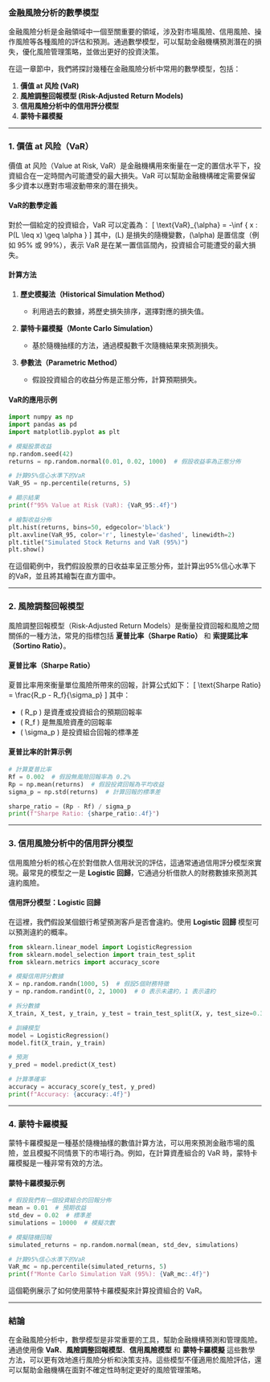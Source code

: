 ### **金融風險分析的數學模型**

金融風險分析是金融領域中一個至關重要的領域，涉及對市場風險、信用風險、操作風險等各種風險的評估和預測。通過數學模型，可以幫助金融機構預測潛在的損失，優化風險管理策略，並做出更好的投資決策。

在這一章節中，我們將探討幾種在金融風險分析中常用的數學模型，包括：

1. **價值 at 风险 (VaR)**
2. **風險調整回報模型 (Risk-Adjusted Return Models)**
3. **信用風險分析中的信用評分模型**
4. **蒙特卡羅模擬**

---

### **1. 價值 at 风险（VaR）**

價值 at 风险（Value at Risk, VaR）是金融機構用來衡量在一定的置信水平下，投資組合在一定時間內可能遭受的最大損失。VaR 可以幫助金融機構確定需要保留多少資本以應對市場波動帶來的潛在損失。

#### **VaR的數學定義**

對於一個給定的投資組合，VaR 可以定義為：
\[
\text{VaR}_{\alpha} = -\inf \{ x : P(L \leq x) \geq \alpha \}
\]
其中，\(L\) 是損失的隨機變數，\(\alpha\) 是置信度（例如 95% 或 99%），表示 VaR 是在某一置信區間內，投資組合可能遭受的最大損失。

#### **計算方法**

1. **歷史模擬法（Historical Simulation Method）**
   - 利用過去的數據，將歷史損失排序，選擇對應的損失值。

2. **蒙特卡羅模擬（Monte Carlo Simulation）**
   - 基於隨機抽樣的方法，通過模擬數千次隨機結果來預測損失。

3. **參數法（Parametric Method）**
   - 假設投資組合的收益分佈是正態分佈，計算預期損失。

#### **VaR的應用示例**

```python
import numpy as np
import pandas as pd
import matplotlib.pyplot as plt

# 模擬股票收益
np.random.seed(42)
returns = np.random.normal(0.01, 0.02, 1000)  # 假設收益率為正態分佈

# 計算95%信心水準下的VaR
VaR_95 = np.percentile(returns, 5)

# 顯示結果
print(f"95% Value at Risk (VaR): {VaR_95:.4f}")

# 繪製收益分佈
plt.hist(returns, bins=50, edgecolor='black')
plt.axvline(VaR_95, color='r', linestyle='dashed', linewidth=2)
plt.title("Simulated Stock Returns and VaR (95%)")
plt.show()
```

在這個範例中，我們假設股票的日收益率呈正態分佈，並計算出95%信心水準下的VaR，並且將其繪製在直方圖中。

---

### **2. 風險調整回報模型**

風險調整回報模型（Risk-Adjusted Return Models）是衡量投資回報和風險之間關係的一種方法，常見的指標包括 **夏普比率（Sharpe Ratio）** 和 **索提諾比率（Sortino Ratio）**。

#### **夏普比率（Sharpe Ratio）**

夏普比率用來衡量單位風險所帶來的回報，計算公式如下：
\[
\text{Sharpe Ratio} = \frac{R_p - R_f}{\sigma_p}
\]
其中：
- \( R_p \) 是資產或投資組合的預期回報率
- \( R_f \) 是無風險資產的回報率
- \( \sigma_p \) 是投資組合回報的標準差

#### **夏普比率的計算示例**

```python
# 計算夏普比率
Rf = 0.002  # 假設無風險回報率為 0.2%
Rp = np.mean(returns)  # 假設投資回報為平均收益
sigma_p = np.std(returns)  # 計算回報的標準差

sharpe_ratio = (Rp - Rf) / sigma_p
print(f"Sharpe Ratio: {sharpe_ratio:.4f}")
```

---

### **3. 信用風險分析中的信用評分模型**

信用風險分析的核心在於對借款人信用狀況的評估，這通常通過信用評分模型來實現。最常見的模型之一是 **Logistic 回歸**，它通過分析借款人的財務數據來預測其違約風險。

#### **信用評分模型：Logistic 回歸**

在這裡，我們假設某個銀行希望預測客戶是否會違約。使用 **Logistic 回歸** 模型可以預測違約的概率。

```python
from sklearn.linear_model import LogisticRegression
from sklearn.model_selection import train_test_split
from sklearn.metrics import accuracy_score

# 模擬信用評分數據
X = np.random.randn(1000, 5)  # 假設5個財務特徵
y = np.random.randint(0, 2, 1000)  # 0 表示未違約，1 表示違約

# 拆分數據
X_train, X_test, y_train, y_test = train_test_split(X, y, test_size=0.3, random_state=42)

# 訓練模型
model = LogisticRegression()
model.fit(X_train, y_train)

# 預測
y_pred = model.predict(X_test)

# 計算準確率
accuracy = accuracy_score(y_test, y_pred)
print(f"Accuracy: {accuracy:.4f}")
```

---

### **4. 蒙特卡羅模擬**

蒙特卡羅模擬是一種基於隨機抽樣的數值計算方法，可以用來預測金融市場的風險，並且模擬不同情景下的市場行為。例如，在計算資產組合的 VaR 時，蒙特卡羅模擬是一種非常有效的方法。

#### **蒙特卡羅模擬示例**

```python
# 假設我們有一個投資組合的回報分佈
mean = 0.01  # 預期收益
std_dev = 0.02  # 標準差
simulations = 10000  # 模擬次數

# 模擬隨機回報
simulated_returns = np.random.normal(mean, std_dev, simulations)

# 計算95%信心水準下的VaR
VaR_mc = np.percentile(simulated_returns, 5)
print(f"Monte Carlo Simulation VaR (95%): {VaR_mc:.4f}")
```

這個範例展示了如何使用蒙特卡羅模擬來計算投資組合的 VaR。

---

### **結論**

在金融風險分析中，數學模型是非常重要的工具，幫助金融機構預測和管理風險。通過使用像 **VaR**、**風險調整回報模型**、**信用風險模型** 和 **蒙特卡羅模擬** 這些數學方法，可以更有效地進行風險分析和決策支持。這些模型不僅適用於風險評估，還可以幫助金融機構在面對不確定性時制定更好的風險管理策略。